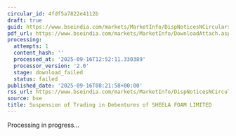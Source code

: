 ```yaml
---
circular_id: 4fdf5a7822e4112b
draft: true
guid: https://www.bseindia.com/markets/MarketInfo/DispNoticesNCirculars.aspx?Noticeid={3D3C8ACE-ABDB-4C55-A2A9-F12928EFF904}&noticeno=20250916-12&dt=09/16/2025&icount=12&totcount=62&flag=0
pdf_url: https://www.bseindia.com/markets/MarketInfo/DownloadAttach.aspx?id=20250916-12&attachedId=
processing:
  attempts: 1
  content_hash: ''
  processed_at: '2025-09-16T12:52:11.330389'
  processor_version: '2.0'
  stage: download_failed
  status: failed
published_date: '2025-09-16T08:21:58+00:00'
rss_url: https://www.bseindia.com/markets/MarketInfo/DispNoticesNCirculars.aspx?Noticeid={3D3C8ACE-ABDB-4C55-A2A9-F12928EFF904}&noticeno=20250916-12&dt=09/16/2025&icount=12&totcount=62&flag=0
source: bse
title: Suspension of Trading in Debentures of SHEELA FOAM LIMITED
---
```


Processing in progress...